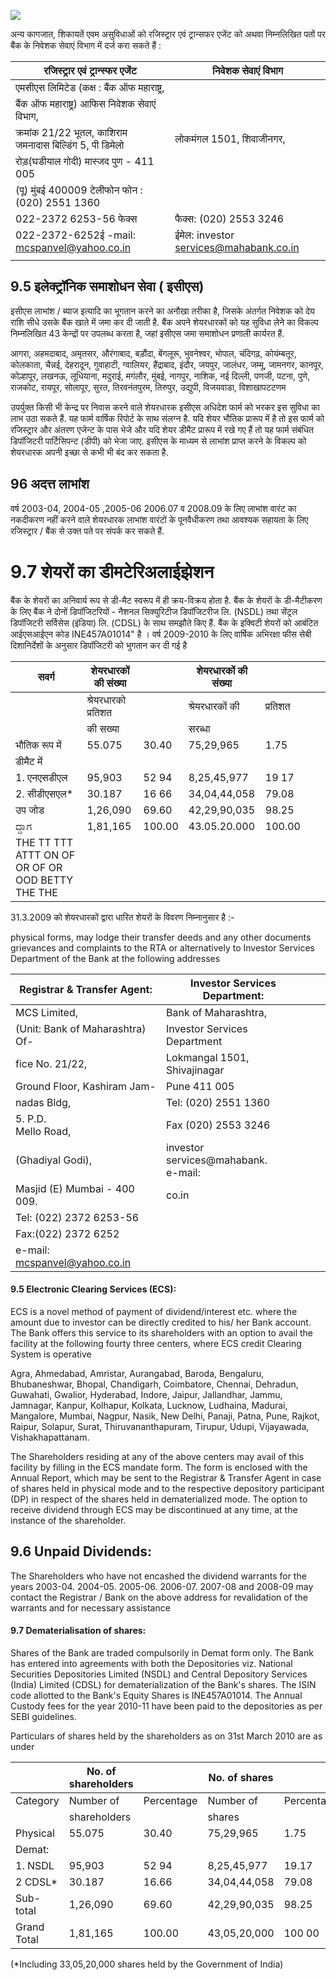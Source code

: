 ![](_page_0_Picture_0.jpeg)

अन्य कागजात, शिकायतें एवम असुविधाओं को रजिस्ट्रार एवं ट्रान्सफर एजेंट को अथवा निम्नलिखित पतों पर बैंक के निवेशक सेवाएं विभाग में दर्ज करा सकते हैं :

| रजिस्ट्रार एवं ट्रान्स्फर एजेंट                              | निवेशक सेवाएं विभाग                    |
|--------------------------------------------------------------|----------------------------------------|
| एमसीएस लिमिटेड (कक्ष : बैंक ऑफ महाराष्ट्र,                   |                                        |
| बैंक ऑफ महाराष्ट्र) आफिस   निवेशक सेवाएं विभाग,              |                                        |
| क्रमांक 21/22 भूतल, काशिराम<br>जमनादास बिल्डिंग 5, पी डिमेलो | लोकमंगल 1501, शिवाजीनगर,               |
| रोड़(घडीयाल गोदी) मास्जद   पुण - 411 005                     |                                        |
| (पू) मुंबई 400009 टेलीफोन   फोन : (020) 2551 1360            |                                        |
| 022-2372 6253-56 फेक्स                                       | फैक्स: (020) 2553 3246                 |
| 022-2372-6252ई -mail:<br>mcspanvel@yahoo.co.in               | ईमेल: investor services@mahabank.co.in |
|                                                              |                                        |

## 9.5 इलेक्ट्रॉनिक समाशोधन सेवा ( इसीएस)

इसीएस लाभांश / ब्याज इत्यादि का भूगतान करने का अनौखा तरीका है, जिसके अंतर्गत निवेशक को देय राशि सीधे उसके बैंक खाते में जमा कर दी जाती है. बैंक अपने शेयरधारकों को यह सुविधा लेने का विकल्प निम्नलिखित 43 केन्द्रों पर उपलब्ध करता है, जहां इसीएस जमा समाशोधन प्रणाली कार्यरत हैं.

आगरा, अहमदाबाद, अमृतसर, औरंगाबाद, बड़ौंदा, बेंगलूरू, भुवनेश्वर, भोपाल, चंदिगढ़, कोयंम्बतूर, कोलकाता, चैन्नई, देहरादून, गुवाहाटी, ग्वालियर, हैंद्राबाद, इंदौर, जयपुर, जालंधर, जम्मू, जामनगर, कानपूर, कोल्हापूर, लखनऊ, लूधियाना, मदुराई, मगंलौर, मुंबई, नागपुर, नाशिक, नई दिल्ली, पणजी, पटना, पुणे, राजकोट, रायपूर, सोलापूर, सुरत, तिरवनंतपुरम, तिरुपुर, उद्युपी, विजयवाडा, विशाखापटटणम

उपर्युक्त किसी भी केन्द्र पर निवास करने वाले शेयरधारक इसीएस अधिदेश फार्म को भरकर इस सुविधा का लाभ उठा सकते हैं. यह फार्म वार्षिक रिपोर्ट के साथ संलग्न है. यदि शेयर भौतिक प्रारूप में है तो इस फार्म को रजिस्ट्रार और अंतरण एजेन्ट के पास भेजे और यदि शेयर डीमैट प्रारूप में रखे गए हैं तो यह फार्म संबंधित डिपॉजिटरी पार्टिसिपन्ट (डीपी) को भेजा जाए. इसीएस के माध्यम से लाभांश प्राप्त करने के विकल्प को शेयरधारक अपनी इच्छा से कभी भी बंद कर सकता है.

## 96 अदत्त लाभांश

वर्ष 2003-04, 2004-05 ,2005-06 2006.07 व 2008.09 के लिए लाभांश वारंट का नकदीकरण नहीं करने वाले शेयरधारक लाभांश वारंटों के पूनवैधीकरण तथा आवश्यक सहायता के लिए रजिस्ट्रार / बैंक से उक्त पते पर संपर्क कर सकते हैं.

# 9.7 शेयरों का डीमटेरिअलाईझेशन

बैंक के शेयरों का अनिवार्य रूप से डी-मैट स्वरूप में ही क्रय-विक्रय होता है. बैंक के शेयरों के डी-मैटीकरण के लिए बैंक ने दोनों डिपॉजिटरियों - नैशनल सिक्युरिटीज डिपॉजिटरीज लि. (NSDL) तथा सेंट्रल डिपॉजिटरी सर्विसेस (इंडिया) लि. (CDSL) के साथ समझौते किए हैं. बैंक के इक्विटी शेयरों को आबंटित आईएसआईएन कोड INE457A01014" है । वर्ष 2009-2010 के लिए वार्षिक अभिरक्षा फीस सेबी दिशानिर्देशों के अनुसार डिपॉजिटरी को भुगतान कर दी गई है

| सवर्ग                                            | शेयरधारकों की संख्या  |        | शेयरधारकों की संख्या |         |  |  |
|--------------------------------------------------|-----------------------|--------|----------------------|---------|--|--|
|                                                  | श्रेयरधारको   प्रतिशत |        | श्रेयरधारकों की      | प्रतिशत |  |  |
|                                                  | की सख्या              |        | सरब्धा               |         |  |  |
| भौतिक रूप में                                    | 55.075                | 30.40  | 75,29,965            | 1.75    |  |  |
| डीमैट में                                        |                       |        |                      |         |  |  |
| 1. एनएसडीएल                                      | 95,903                | 52 94  | 8,25,45,977          | 19 17   |  |  |
| 2. सीडीएसएल*                                     | 30.187                | 16 66  | 34,04,44,058         | 79.08   |  |  |
| उप जोड                                           | 1,26,090              | 69.60  | 42,29,90,035         | 98.25   |  |  |
| ದ್ದಾಗ                                            | 1,81,165              | 100.00 | 43.05.20.000         | 100.00  |  |  |
| THE TT TTT ATTT ON OF OR OF OR OOD BETTY THE THE |                       |        |                      |         |  |  |

31.3.2009 को शेयरधारकों द्वारा धारित शेयरों के विवरण निम्नानुसार है :-

physical forms, may lodge their transfer deeds and any other documents grievances and complaints to the RTA or alternatively to Investor Services Department of the Bank at the following addresses

| Registrar & Transfer Agent:     | Investor Services Department:          |  |  |
|---------------------------------|----------------------------------------|--|--|
| MCS Limited,                    | Bank of Maharashtra,                   |  |  |
| (Unit: Bank of Maharashtra) Of- | Investor Services Department           |  |  |
| fice No. 21/22,                 | Lokmangal 1501, Shivajinagar           |  |  |
| Ground Floor, Kashiram Jam-     | Pune 411 005                           |  |  |
| nadas Bldg,                     | Tel: (020) 2551 1360                   |  |  |
| 5. P.D.<br>Mello Road,          | Fax (020) 2553 3246                    |  |  |
| (Ghadiyal Godi),                | investor services@mahabank.<br>e-mail: |  |  |
| Masjid (E) Mumbai - 400 009.    | co.in                                  |  |  |
| Tel: (022) 2372 6253-56         |                                        |  |  |
| Fax:(022) 2372 6252             |                                        |  |  |
| e-mail: mcspanvel@yahoo.co.in   |                                        |  |  |

#### 9.5 Electronic Clearing Services (ECS):

ECS is a novel method of payment of dividend/interest etc. where the amount due to investor can be directly credited to his/ her Bank account. The Bank offers this service to its shareholders with an option to avail the facility at the following fourty three centers, where ECS credit Clearing System is operative

Agra, Ahmedabad, Amristar, Aurangabad, Baroda, Bengaluru, Bhubaneshwar, Bhopal, Chandigarh, Coimbatore, Chennai, Dehradun, Guwahati, Gwalior, Hyderabad, Indore, Jaipur, Jallandhar, Jammu, Jamnagar, Kanpur, Kolhapur, Kolkata, Lucknow, Ludhaina, Madurai, Mangalore, Mumbai, Nagpur, Nasik, New Delhi, Panaji, Patna, Pune, Rajkot, Raipur, Solapur, Surat, Thiruvananthapuram, Tirupur, Udupi, Vijayawada, Vishakhapattanam.

The Shareholders residing at any of the above centers may avail of this facility by filling in the ECS mandate form. The form is enclosed with the Annual Report, which may be sent to the Registrar & Transfer Agent in case of shares held in physical mode and to the respective depository participant (DP) in respect of the shares held in dematerialized mode. The option to receive dividend through ECS may be discontinued at any time, at the instance of the shareholder.

## 9.6 Unpaid Dividends:

The Shareholders who have not encashed the dividend warrants for the years 2003-04. 2004-05. 2005-06. 2006-07. 2007-08 and 2008-09 may contact the Registrar / Bank on the above address for revalidation of the warrants and for necessary assistance

#### 9.7 Dematerialisation of shares:

Shares of the Bank are traded compulsorily in Demat form only. The Bank has entered into agreements with both the Depositories viz. National Securities Depositories Limited (NSDL) and Central Depository Services (India) Limited (CDSL) for dematerialization of the Bank's shares. The ISIN code allotted to the Bank's Equity Shares is INE457A01014. The Annual Custody fees for the year 2010-11 have been paid to the depositories as per SEBI guidelines.

Particulars of shares held by the shareholders as on 31st March 2010 are as under

|             | No. of shareholders |            | No. of shares |            |
|-------------|---------------------|------------|---------------|------------|
| Category    | Number of           | Percentage | Number of     | Percentage |
|             | shareholders        |            | shares        |            |
| Physical    | 55.075              | 30.40      | 75,29,965     | 1.75       |
| Demat:      |                     |            |               |            |
| 1. NSDL     | 95,903              | 52 94      | 8,25,45,977   | 19.17      |
| 2 CDSL*     | 30.187              | 16.66      | 34,04,44,058  | 79.08      |
| Sub-total   | 1,26,090            | 69.60      | 42,29,90,035  | 98.25      |
| Grand Total | 1,81,165            | 100.00     | 43,05,20,000  | 100 00     |

(\*Including 33,05,20,000 shares held by the Government of India)